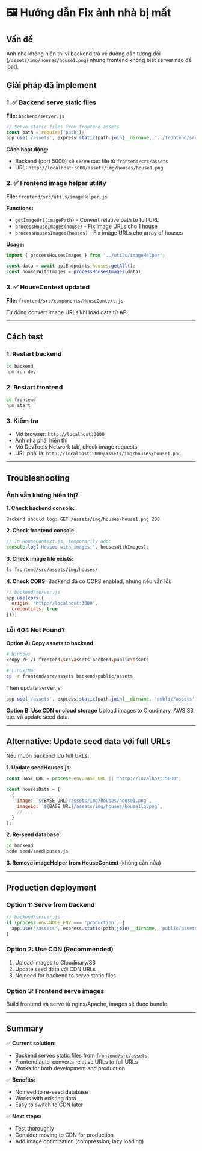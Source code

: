 # 🖼️ Hướng dẫn Fix ảnh nhà bị mất

## Vấn đề
Ảnh nhà không hiển thị vì backend trả về đường dẫn tương đối (`/assets/img/houses/house1.png`) nhưng frontend không biết server nào để load.

## Giải pháp đã implement

### 1. ✅ Backend serve static files
**File:** `backend/server.js`

```javascript
// Serve static files from frontend assets
const path = require('path');
app.use('/assets', express.static(path.join(__dirname, '../frontend/src/assets')));
```

**Cách hoạt động:**
- Backend (port 5000) sẽ serve các file từ `frontend/src/assets`
- URL: `http://localhost:5000/assets/img/houses/house1.png`

### 2. ✅ Frontend image helper utility
**File:** `frontend/src/utils/imageHelper.js`

**Functions:**
- `getImageUrl(imagePath)` - Convert relative path to full URL
- `processHouseImages(house)` - Fix image URLs cho 1 house
- `processHousesImages(houses)` - Fix image URLs cho array of houses

**Usage:**
```javascript
import { processHousesImages } from '../utils/imageHelper';

const data = await apiEndpoints.houses.getAll();
const housesWithImages = processHousesImages(data);
```

### 3. ✅ HouseContext updated
**File:** `frontend/src/components/HouseContext.js`

Tự động convert image URLs khi load data từ API.

---

## Cách test

### 1. Restart backend
```bash
cd backend
npm run dev
```

### 2. Restart frontend
```bash
cd frontend
npm start
```

### 3. Kiểm tra
- Mở browser: `http://localhost:3000`
- Ảnh nhà phải hiển thị
- Mở DevTools Network tab, check image requests
- URL phải là: `http://localhost:5000/assets/img/houses/house1.png`

---

## Troubleshooting

### Ảnh vẫn không hiển thị?

**1. Check backend console:**
```
Backend should log: GET /assets/img/houses/house1.png 200
```

**2. Check frontend console:**
```javascript
// In HouseContext.js, temporarily add:
console.log('Houses with images:', housesWithImages);
```

**3. Check image file exists:**
```bash
ls frontend/src/assets/img/houses/
```

**4. Check CORS:**
Backend đã có CORS enabled, nhưng nếu vẫn lỗi:
```javascript
// backend/server.js
app.use(cors({
  origin: 'http://localhost:3000',
  credentials: true
}));
```

### Lỗi 404 Not Found?

**Option A: Copy assets to backend**
```bash
# Windows
xcopy /E /I frontend\src\assets backend\public\assets

# Linux/Mac
cp -r frontend/src/assets backend/public/assets
```

Then update server.js:
```javascript
app.use('/assets', express.static(path.join(__dirname, 'public/assets')));
```

**Option B: Use CDN or cloud storage**
Upload images to Cloudinary, AWS S3, etc. và update seed data.

---

## Alternative: Update seed data với full URLs

Nếu muốn backend lưu full URLs:

**1. Update seedHouses.js:**
```javascript
const BASE_URL = process.env.BASE_URL || "http://localhost:5000";

const housesData = [
  {
    image: `${BASE_URL}/assets/img/houses/house1.png`,
    imageLg: `${BASE_URL}/assets/img/houses/house1lg.png`,
    // ...
  }
];
```

**2. Re-seed database:**
```bash
cd backend
node seed/seedHouses.js
```

**3. Remove imageHelper from HouseContext** (không cần nữa)

---

## Production deployment

### Option 1: Serve from backend
```javascript
// backend/server.js
if (process.env.NODE_ENV === 'production') {
  app.use('/assets', express.static(path.join(__dirname, 'public/assets')));
}
```

### Option 2: Use CDN (Recommended)
1. Upload images to Cloudinary/S3
2. Update seed data với CDN URLs
3. No need for backend to serve static files

### Option 3: Frontend serve images
Build frontend và serve từ nginx/Apache, images sẽ được bundle.

---

## Summary

✅ **Current solution:**
- Backend serves static files from `frontend/src/assets`
- Frontend auto-converts relative URLs to full URLs
- Works for both development and production

✅ **Benefits:**
- No need to re-seed database
- Works with existing data
- Easy to switch to CDN later

✅ **Next steps:**
- Test thoroughly
- Consider moving to CDN for production
- Add image optimization (compression, lazy loading)

